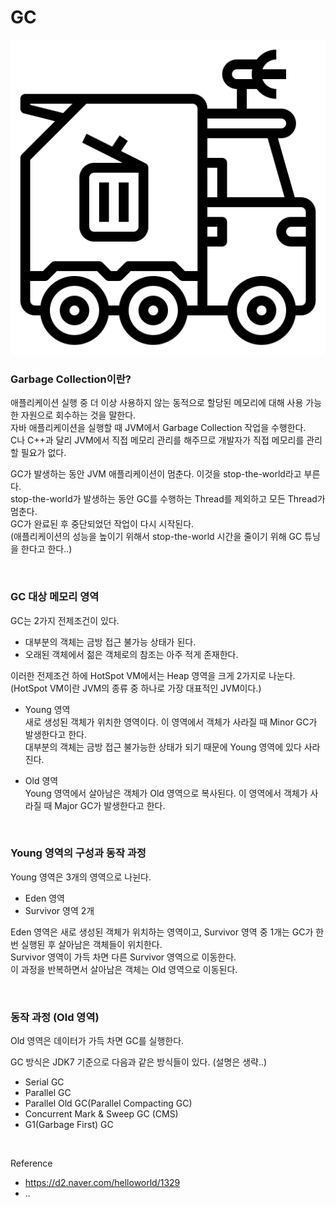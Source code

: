 GC
===

<img src="../images/gc.png"></img> <br>

### Garbage Collection이란?

애플리케이션 실행 중 더 이상 사용하지 않는 동적으로 할당된 메모리에 대해 사용 가능한 자원으로 회수하는 것을 말한다. <br>
자바 애플리케이션을 실행할 때 JVM에서 Garbage Collection 작업을 수행한다. <br>
C나 C++과 달리 JVM에서 직접 메모리 관리를 해주므로 개발자가 직접 메모리를 관리할 필요가 없다.

GC가 발생하는 동안 JVM 애플리케이션이 멈춘다. 이것을 stop-the-world라고 부른다. <br>
stop-the-world가 발생하는 동안 GC를 수행하는 Thread를 제외하고 모든 Thread가 멈춘다. <br>
GC가 완료된 후 중단되었던 작업이 다시 시작된다. <br>
(애플리케이션의 성능을 높이기 위해서 stop-the-world 시간을 줄이기 위해 GC 튜닝을 한다고 한다..)


<br>

### GC 대상 메모리 영역

GC는 2가지 전제조건이 있다. <br>
- 대부분의 객체는 금방 접근 불가능 상태가 된다.
- 오래된 객체에서 젊은 객체로의 참조는 아주 적게 존재한다.

이러한 전제조건 하에 HotSpot VM에서는 Heap 영역을 크게 2가지로 나눈다. (HotSpot VM이란 JVM의 종류 중 하나로 가장 대표적인 JVM이다.)

- Young 영역 <br>
  새로 생성된 객체가 위치한 영역이다. 이 영역에서 객체가 사라질 때 Minor GC가 발생한다고 한다. <br>
  대부분의 객체는 금방 접근 불가능한 상태가 되기 때문에 Young 영역에 있다 사라진다.

- Old 영역 <br>
  Young 영역에서 살아남은 객체가 Old 영역으로 복사된다. 이 영역에서 객체가 사라질 때 Major GC가 발생한다고 한다.

<br>

### Young 영역의 구성과 동작 과정

Young 영역은 3개의 영역으로 나뉜다. <br>
- Eden 영역
- Survivor 영역 2개

Eden 영역은 새로 생성된 객체가 위치하는 영역이고, Survivor 영역 중 1개는 GC가 한번 실행된 후 살아남은 객체들이 위치한다. <br>
Survivor 영역이 가득 차면 다른 Survivor 영역으로 이동한다. <br>
이 과정을 반복하면서 살아남은 객체는 Old 영역으로 이동된다.

<br>

### 동작 과정 (Old 영역)

Old 영역은 데이터가 가득 차면 GC를 실행한다.

GC 방식은 JDK7 기준으로 다음과 같은 방식들이 있다. (설명은 생략..)

- Serial GC
- Parallel GC
- Parallel Old GC(Parallel Compacting GC)
- Concurrent Mark & Sweep GC (CMS)
- G1(Garbage First) GC


<br>

Reference
- https://d2.naver.com/helloworld/1329
- ..